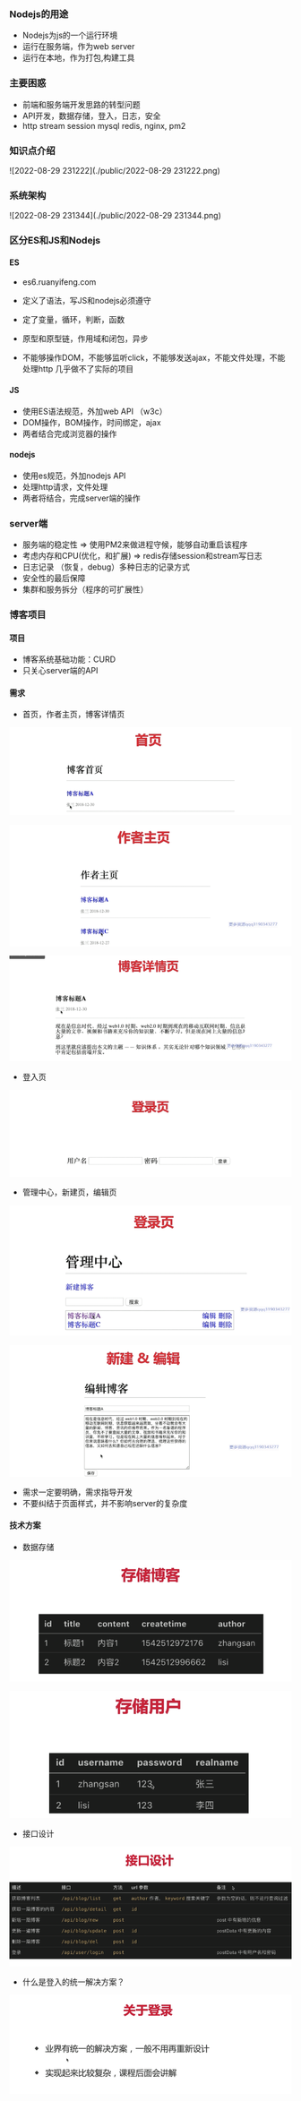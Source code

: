 ### Nodejs的用途
- Nodejs为js的一个运行环境
- 运行在服务端，作为web server
- 运行在本地，作为打包,构建工具

### 主要困惑
- 前端和服务端开发思路的转型问题
- API开发，数据存储，登入，日志，安全
- http stream session mysql redis, nginx, pm2

### 知识点介绍

![2022-08-29 231222](./public/2022-08-29 231222.png)

###  系统架构

![2022-08-29 231344](./public/2022-08-29 231344.png)

### 区分ES和JS和Nodejs

#### ES

- es6.ruanyifeng.com

- 定义了语法，写JS和nodejs必须遵守
- 定了变量，循环，判断，函数
- 原型和原型链，作用域和闭包，异步
- 不能够操作DOM，不能够监听click，不能够发送ajax，不能文件处理，不能处理http 几乎做不了实际的项目

#### JS

- 使用ES语法规范，外加web API （w3c）
- DOM操作，BOM操作，时间绑定，ajax
- 两者结合完成浏览器的操作

#### nodejs

- 使用es规范，外加nodejs API
- 处理http请求，文件处理
- 两者将结合，完成server端的操作

### server端
- 服务端的稳定性 => 使用PM2来做进程守候，能够自动重启该程序
- 考虑内存和CPU(优化，和扩展) => redis存储session和stream写日志
- 日志记录 （恢复，debug）多种日志的记录方式
- 安全性的最后保障
- 集群和服务拆分（程序的可扩展性）

### 博客项目

#### 项目

- 博客系统基础功能：CURD
- 只关心server端的API

#### 需求

- 首页，作者主页，博客详情页

![image-20220830230729101](public/image-20220830230729101.png)

![image-20220830230742228](public/image-20220830230742228.png)

![image-20220830230757925](public/image-20220830230757925.png)

- 登入页

![image-20220830230858510](public/image-20220830230858510.png)

- 管理中心，新建页，编辑页

![image-20220830230820519](public/image-20220830230820519.png)

![image-20220830230832854](public/image-20220830230832854.png)

- 需求一定要明确，需求指导开发
- 不要纠结于页面样式，并不影响server的复杂度

#### 技术方案

- 数据存储

![image-20220830231053605](public/image-20220830231053605.png)

![image-20220830231158627](public/image-20220830231158627.png)

- 接口设计

![image-20220830231227385](public/image-20220830231227385.png)

- 什么是登入的统一解决方案？

![image-20220830231313117](public/image-20220830231313117.png)
